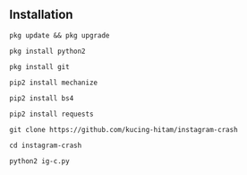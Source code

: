 ## Installation

```
pkg update && pkg upgrade
```

```
pkg install python2
```

```
pkg install git
```

```
pip2 install mechanize
```

```
pip2 install bs4
```

```
pip2 install requests
```

```
git clone https://github.com/kucing-hitam/instagram-crash
```


```
cd instagram-crash
```

```
python2 ig-c.py
```
